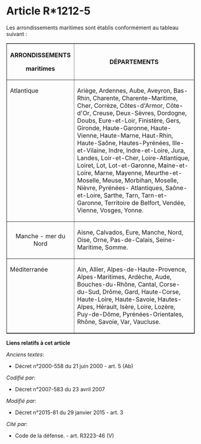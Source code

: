 # Article R*1212-5

Les arrondissements maritimes sont établis conformément au tableau suivant : 

<table border="1">
  <tbody>
    <tr>
      <th>

ARRONDISSEMENTS 

maritimes 

</th>
      <th colspan="2">

DÉPARTEMENTS 

</th>
    </tr>
    <tr>
      <td align="left" valign="top">

Atlantique 

</td>
      <td colspan="2" valign="top" align="left">

Ariège, Ardennes, Aube, Aveyron, Bas-Rhin, Charente, Charente-Maritime, Cher, Corrèze, Côtes-d'Armor, Côte-d'Or, Creuse,
Deux-Sèvres, Dordogne, Doubs, Eure-et-Loir, Finistère, Gers, Gironde, Haute-Garonne, Haute-Vienne, Haute-Marne, Haut-Rhin,
Haute-Saône, Hautes-Pyrénées, Ille-et-Vilaine, Indre, Indre-et-Loire, Jura, Landes, Loir-et-Cher, Loire-Atlantique, Loiret,
Lot, Lot-et-Garonne, Maine-et-Loire, Marne, Mayenne, Meurthe-et-Moselle, Meuse, Morbihan, Moselle, Nièvre, Pyrénées-
Atlantiques, Saône-et-Loire, Sarthe, Tarn, Tarn-et-Garonne, Territoire de Belfort, Vendée, Vienne, Vosges, Yonne. 

</td>
    </tr>
    <tr>
      <td align="center" valign="middle">

Manche - mer du Nord 

</td>
      <td colspan="2">

Aisne, Calvados, Eure, Manche, Nord, Oise, Orne, Pas-de-Calais, Seine-Maritime, Somme. 

</td>
    </tr>
    <tr>
      <td align="left" valign="top">

Méditerranée 

</td>
      <td valign="top" align="left">

Ain, Allier, Alpes-de-Haute-Provence, Alpes-Maritimes, Ardèche, Aude, Bouches-du-Rhône, Cantal, Corse-du-Sud, Drôme, Gard,
Haute-Corse, Haute-Loire, Haute-Savoie, Hautes-Alpes, Hérault, Isère, Loire, Lozère, Puy-de-Dôme, Pyrénées-Orientales, Rhône,
Savoie, Var, Vaucluse.

</td>
    </tr>
  </tbody>
</table>

**Liens relatifs à cet article**

_Anciens textes_:

  - Décret n°2000-558 du 21 juin 2000 - art. 5 (Ab)

_Codifié par_:

  - Décret n°2007-583 du 23 avril 2007

_Modifié par_:

  - Décret n°2015-81 du 29 janvier 2015 - art. 3

_Cité par_:

  - Code de la défense. - art. R3223-46 (V)
